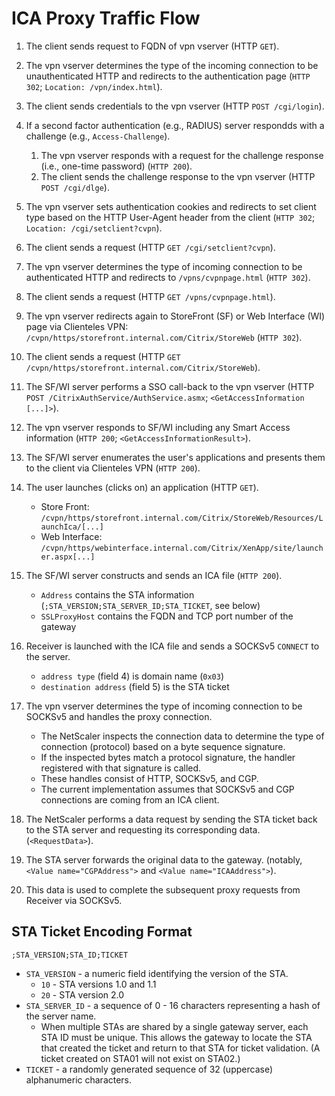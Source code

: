 # ICA Proxy Traffic Flow

1. The client sends request to FQDN of vpn vserver (HTTP `GET`).

1. The vpn vserver determines the type of the incoming connection to be unauthenticated HTTP and redirects to the authentication page (`HTTP 302`; `Location: /vpn/index.html`).

1. The client sends credentials to the vpn vserver (HTTP `POST /cgi/login`).

1. If a second factor authentication (e.g., RADIUS) server respondds with a challenge (e.g., `Access-Challenge`).
	1. The vpn vserver responds with a request for the challenge response (i.e., one-time password) (`HTTP 200`).
	2. The client sends the challenge response to the vpn vserver (HTTP `POST /cgi/dlge`).

1. The vpn vserver sets authentication cookies and redirects to set client type based on the HTTP User-Agent header from the client (`HTTP 302`; `Location: /cgi/setclient?cvpn`).

1. The client sends a request (HTTP `GET /cgi/setclient?cvpn`).

1. The vpn vserver determines the type of incoming connection to be authenticated HTTP and redirects to `/vpns/cvpnpage.html` (`HTTP 302`).

1. The client sends a request (HTTP `GET /vpns/cvpnpage.html`).

1. The vpn vserver redirects again to StoreFront (SF) or Web Interface (WI) page via Clienteles VPN: `/cvpn/https/storefront.internal.com/Citrix/StoreWeb` (`HTTP 302`).
 
1. The client sends a request (HTTP `GET /cvpn/https/storefront.internal.com/Citrix/StoreWeb`).

1. The SF/WI server performs a SSO call-back to the vpn vserver (HTTP `POST /CitrixAuthService/AuthService.asmx`; `<GetAccessInformation [...]>`).

1. The vpn vserver responds to SF/WI including any Smart Access information (`HTTP 200`; `<GetAccessInformationResult>`).

1. The SF/WI server enumerates the user's applications and presents them to the client via Clienteles VPN  (`HTTP 200`).

1. The user launches (clicks on) an application (HTTP `GET`).
	- Store Front: `/cvpn/https/storefront.internal.com/Citrix/StoreWeb/Resources/LaunchIca/[...]`
	- Web Interface: `/cvpn/https/webinterface.internal.com/Citrix/XenApp/site/launcher.aspx[...]`

1. The SF/WI server constructs and sends an ICA file (`HTTP 200`).
	- `Address` contains the STA information (`;STA_VERSION;STA_SERVER_ID;STA_TICKET`, see below)
	- `SSLProxyHost` contains the FQDN and TCP port number of the gateway

1.  Receiver is launched with the ICA file and sends a SOCKSv5 `CONNECT` to the server.
	- `address type` (field 4) is domain name (`0x03`)
	- `destination address` (field 5) is the STA ticket

1. The vpn vserver determines the type of incoming connection to be SOCKSv5 and handles the proxy connection.
	- The NetScaler inspects the connection data to determine the type of connection (protocol) based on a byte sequence signature.
	- If the inspected bytes match a protocol signature, the handler registered with that signature is called.
	- These handles consist of HTTP, SOCKSv5, and CGP.
	- The current implementation assumes that SOCKSv5 and CGP connections are coming from an ICA client.

1. The NetScaler performs a data request by sending the STA ticket back to the STA server and requesting its corresponding data. (`<RequestData>`).

1. The STA server forwards the original data to the gateway. (notably, `<Value name="CGPAddress">` and `<Value name="ICAAddress">`).

1. This data is used to complete the subsequent proxy requests from Receiver via SOCKSv5.

## STA Ticket Encoding Format
`;STA_VERSION;STA_ID;TICKET`
- `STA_VERSION` - a numeric field identifying the version of the STA.
  - `10` - STA versions 1.0 and 1.1
  - `20` - STA version 2.0
- `STA_SERVER_ID` - a sequence of 0 - 16 characters representing a hash of the server name.
  - When multiple STAs are shared by a single gateway server, each STA ID must be unique. This allows the gateway to locate the STA that created the ticket and return to that STA for ticket validation. (A ticket created on STA01 will not exist on STA02.)
- `TICKET` - a randomly generated sequence of 32 (uppercase) alphanumeric characters.
